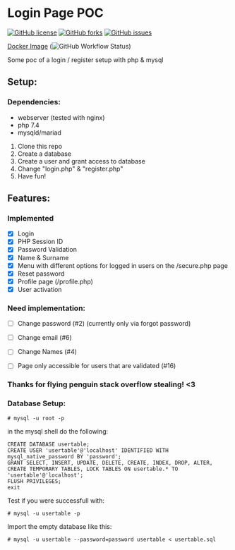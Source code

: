 # Login Page POC
[![GitHub license](https://img.shields.io/github/license/td00/loginpagefoo)](https://github.com/td00/loginpagefoo/blob/main/LICENSE)
[![GitHub forks](https://img.shields.io/github/forks/td00/loginpagefoo)](https://github.com/td00/loginpagefoo/network)
[![GitHub issues](https://img.shields.io/github/issues/td00/loginpagefoo)](https://github.com/td00/loginpagefoo/issues)

[Docker Image](https://github.com/td00/loginpagefoo-docker) (![GitHub Workflow Status](https://img.shields.io/github/workflow/status/td00/loginpagefoo-docker/Docker))

Some poc of a login / register setup with php & mysql

## Setup:

### Dependencies:
- webserver (tested with nginx)
- php 7.4
- mysqld/mariad


1. Clone this repo
2. Create a database
3. Create a user and grant access to database
4. Change "login.php" & "register.php"
5. Have fun!

## Features:
### Implemented
- [x] Login
- [x] PHP Session ID
- [x] Password Validation
- [x] Name & Surname
- [x] Menu with different options for logged in users on the /secure.php page
- [x] Reset password
- [x] Profile page (/profile.php) 
- [x] User activation
  
### Need implementation:
- [ ] Change password (#2) (currently only via forgot password)
- [ ] Change email (#6)
- [ ] Change Names (#4)
- [ ] Page only accessible for users that are validated (#16)



### Thanks for flying penguin stack overflow stealing! <3

### Database Setup:

`````
# mysql -u root -p
```````
in the mysql shell do the following:

``````
CREATE DATABASE usertable;
CREATE USER 'usertable'@'localhost' IDENTIFIED WITH mysql_native_password BY 'password';
GRANT SELECT, INSERT, UPDATE, DELETE, CREATE, INDEX, DROP, ALTER, CREATE TEMPORARY TABLES, LOCK TABLES ON usertable.* TO 'usertable'@'localhost';
FLUSH PRIVILEGES;
exit
``````
Test if you were successfull with:
`````
# mysql -u usertable -p
```````
Import the empty database like this:
`````
# mysql -u usertable --password=password usertable < usertable.sql
```````

